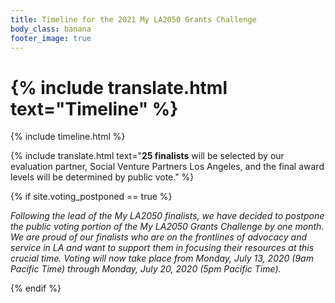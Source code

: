 ```yaml
---
title: Timeline for the 2021 My LA2050 Grants Challenge
body_class: banana
footer_image: true
---
```


<h1>
  {% include translate.html text="Timeline" %}
</h1>

<div class="standard-section timeline"><div markdown="1">

{% include timeline.html %}

{% include translate.html text="**25 finalists** will be selected by our evaluation partner, Social Venture Partners Los Angeles, and the final award levels will be determined by public vote." %}

{% if site.voting_postponed == true %}
<!-- See “TEMPORARY SHIM” below -->
<em style="color: inherit; font-weight: inherit">Following the lead of the My LA2050 finalists, we have decided to postpone the public voting portion of the My LA2050 Grants Challenge by one month. We are proud of our finalists who are on the frontlines of advocacy and service in LA and want to support them in focusing their resources at this crucial time. Voting will now take place from Monday, July 13, 2020 (9am Pacific Time) through Monday, July 20, 2020 (5pm Pacific Time).</em>

<style>
    /* TEMPORARY SHIM: Make two paragraphs (instead of one) look nice */
    main > .timeline dl + p {
        margin-top: 3em;
        margin-left: auto;
        margin-right: auto;
        max-width: 45em;
    }
    main > .timeline dl + p + p {
        margin-bottom: 1.25em;
        margin-left: auto;
        margin-right: auto;
        max-width: 45em;
    }

    @media (min-width: 40em) { /* @medium-size-screen */
        main > .timeline dl + p {
            margin-top: 7.5em;
        }
        main > .timeline dl + p + p {
            margin-bottom: 1.5em;
        }
    }
</style>
{% endif %}

</div></div>

